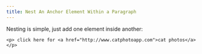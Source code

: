 ```yaml
---
title: Nest An Anchor Element Within a Paragraph
---
```

Nesting is simple, just add one element inside another:

    <p> click here for <a href="http://www.catphotoapp.com">cat photos</a></p>